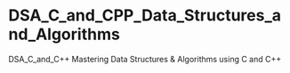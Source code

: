 # DSA_C_and_CPP_Data_Structures_and_Algorithms
DSA_C_and_C++ Mastering Data Structures &amp; Algorithms using C and C++
